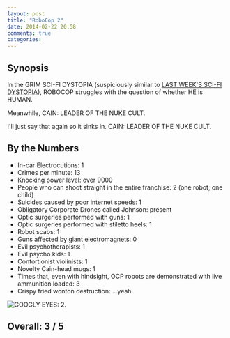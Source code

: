 ```yaml
---
layout: post
title: "RoboCop 2"
date: 2014-02-22 20:58
comments: true
categories: 
---
```


Synopsis
--------

In the GRIM SCI-FI DYSTOPIA (suspiciously similar to [LAST WEEK'S SCI-FI DYSTOPIA](../robocop-1987/)), ROBOCOP struggles with the question of whether HE is HUMAN.

Meanwhile, CAIN: LEADER OF THE NUKE CULT.

I'll just say that again so it sinks in. CAIN: LEADER OF THE NUKE CULT.

By the Numbers
--------------

* In-car Electrocutions: 1
* Crimes per minute: 13
* Knocking power level: over 9000
* People who can shoot straight in the entire franchise: 2 (one robot, one child)
* Suicides caused by poor internet speeds: 1
* Obligatory Corporate Drones called Johnson: present
* Optic surgeries performed with guns: 1
* Optic surgeries performed with stiletto heels: 1
* Robot scabs: 1
* Guns affected by giant electromagnets: 0
* Evil psychotherapists: 1
* Evil psycho kids: 1
* Contortionist violinists: 1
* Novelty Cain-head mugs: 1
* Times that, even with hindsight, OCP robots are demonstrated with live ammunition loaded: 3
* Crispy fried wonton destruction: ...yeah.

![GOOGLY EYES: 2.](http://files.ianrenton.com/sites/filmreviews/robocop2_13.png)

Overall: 3 / 5
--------------